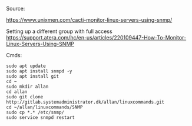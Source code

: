 Source: 

https://www.unixmen.com/cacti-monitor-linux-servers-using-snmp/

Setting up a different group with full access
https://support.atera.com/hc/en-us/articles/220109447-How-To-Monitor-Linux-Servers-Using-SNMP


Cmds:

```
sudo apt update
sudo apt install snmpd -y
sudo apt install git
cd ~
sudo mkdir allan
cd allan
sudo git clone http://gitlab.systemadministrator.dk/allan/linuxcommands.git
cd ~/allan/linuxcommands/SNMP
sudo cp *.* /etc/snmp/
sudo service snmpd restart
```
